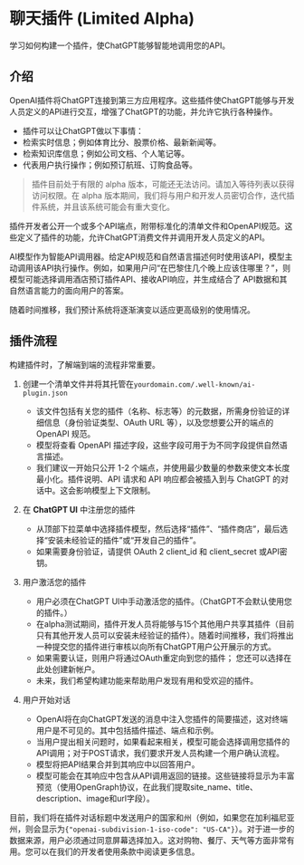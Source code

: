# 聊天插件 (Limited Alpha)

学习如何构建一个插件，使ChatGPT能够智能地调用您的API。

## 介绍

OpenAI插件将ChatGPT连接到第三方应用程序。这些插件使ChatGPT能够与开发人员定义的API进行交互，增强了ChatGPT的功能，并允许它执行各种操作。

- 插件可以让ChatGPT做以下事情：
- 检索实时信息；例如体育比分、股票价格、最新新闻等。
- 检索知识库信息；例如公司文档、个人笔记等。
- 代表用户执行操作；例如预订航班、订购食品等。

> 插件目前处于有限的 alpha 版本，可能还无法访问。请加入等待列表以获得访问权限。在 alpha 版本期间，我们将与用户和开发人员密切合作，迭代插件系统，并且该系统可能会有重大变化。

插件开发者公开一个或多个API端点，附带标准化的清单文件和OpenAPI规范。这些定义了插件的功能，允许ChatGPT消费文件并调用开发人员定义的API。

AI模型作为智能API调用器。给定API规范和自然语言描述何时使用该API，模型主动调用该API执行操作。例如，如果用户问“在巴黎住几个晚上应该住哪里？”，则模型可能选择调用酒店预订插件API、接收API响应，并生成结合了 API数据和其自然语言能力的面向用户的答案。

随着时间推移，我们预计系统将逐渐演变以适应更高级别的使用情况。

## 插件流程

构建插件时，了解端到端的流程非常重要。

1. 创建一个清单文件并将其托管在`yourdomain.com/.well-known/ai-plugin.json`
    - 该文件包括有关您的插件（名称、标志等）的元数据，所需身份验证的详细信息（身份验证类型、OAuth URL 等），以及您想要公开的端点的 OpenAPI 规范。
    - 模型将查看 OpenAPI 描述字段，这些字段可用于为不同字段提供自然语言描述。
    - 我们建议一开始只公开 1-2 个端点，并使用最少数量的参数来使文本长度最小化。插件说明、API 请求和 API 响应都会被插入到与 ChatGPT 的对话中。这会影响模型上下文限制。

2. 在 **ChatGPT UI** 中注册您的插件
    - 从顶部下拉菜单中选择插件模型，然后选择“插件”、“插件商店”，最后选择“安装未经验证的插件”或“开发自己的插件”。
    - 如果需要身份验证，请提供 OAuth 2 client_id 和 client_secret 或API密钥。

3. 用户激活您的插件
    - 用户必须在ChatGPT UI中手动激活您的插件。（ChatGPT不会默认使用您的插件。）
    - 在alpha测试期间，插件开发人员将能够与15个其他用户共享其插件（目前只有其他开发人员可以安装未经验证的插件）。随着时间推移，我们将推出一种提交您的插件进行审核以向所有ChatGPT用户公开展示的方式。
    - 如果需要认证，则用户将通过OAuth重定向到您的插件； 您还可以选择在此处创建新帐户。
    - 未来，我们希望构建功能来帮助用户发现有用和受欢迎的插件。

4. 用户开始对话
    - OpenAI将在向ChatGPT发送的消息中注入您插件的简要描述，这对终端用户是不可见的。其中包括插件描述、端点和示例。
    - 当用户提出相关问题时，如果看起来相关，模型可能会选择调用您插件的API调用；对于POST请求，我们要求开发人员构建一个用户确认流程。
    - 模型将把API结果合并到其响应中以回答用户。
    - 模型可能会在其响应中包含从API调用返回的链接。这些链接将显示为丰富预览（使用OpenGraph协议，在此我们提取site_name、title、description、image和url字段）。

目前，我们将在插件对话标题中发送用户的国家和州（例如，如果您在加利福尼亚州，则会显示为`{"openai-subdivision-1-iso-code": "US-CA"}`）。对于进一步的数据来源，用户必须通过同意屏幕选择加入。这对购物、餐厅、天气等方面非常有用。您可以在我们的开发者使用条款中阅读更多信息。


